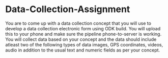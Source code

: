 # Data-Collection-Assignment
You are to come up with a data collection concept that you will use to develop a data collection electronic form using ODK build. You will upload this to your phone and make sure the pipeline phone-to-server is working. You will collect data based on your concept and the data should include atleast two of the following types of data images, GPS coordinates, videos, audio in addition to the usual text and numeric fields as per your concept.
